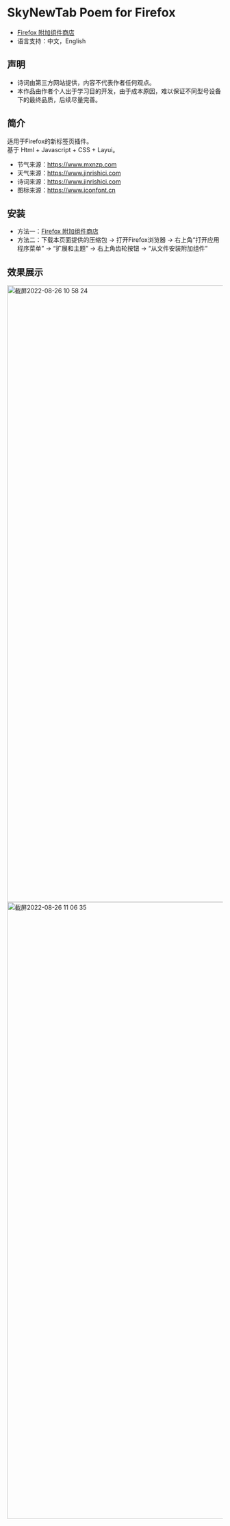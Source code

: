 # SkyNewTab Poem for Firefox
* [Firefox 附加组件商店](https://addons.mozilla.org/zh-CN/firefox/addon/sky诗词-新标签页 "跳转至Firefox 附加组件商店")
* 语言支持：中文，English

## 声明
* 诗词由第三方网站提供，内容不代表作者任何观点。  
* 本作品由作者个人出于学习目的开发，由于成本原因，难以保证不同型号设备下的最终品质，后续尽量完善。

## 简介
适用于Firefox的新标签页插件。  
基于 Html + Javascript + CSS + Layui。   
* 节气来源：https://www.mxnzp.com 
* 天气来源：https://www.jinrishici.com 
* 诗词来源：https://www.jinrishici.com  
* 图标来源：https://www.iconfont.cn  

## 安装
* 方法一：[Firefox 附加组件商店](https://addons.mozilla.org/zh-CN/firefox/addon/sky诗词-新标签页 "跳转至Firefox 附加组件商店")
* 方法二：下载本页面提供的压缩包 -> 打开Firefox浏览器 -> 右上角“打开应用程序菜单” -> “扩展和主题” -> 右上角齿轮按钮 -> “从文件安装附加组件”

## 效果展示
<img width="1440" alt="截屏2022-08-26 10 58 24" src="https://user-images.githubusercontent.com/28004442/186808182-7f409e5e-b689-4b9b-9132-42231e0ca835.png">

<img width="1440" alt="截屏2022-08-26 11 06 35" src="https://user-images.githubusercontent.com/28004442/186809145-52b2a55a-00a6-4c4d-93bc-0ea107bb4482.png">


